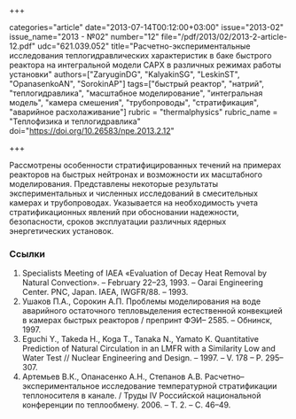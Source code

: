 +++

categories="article"
date="2013-07-14T00:12:00+03:00"
issue="2013-02"
issue_name="2013 - №02"
number="12"
file="/pdf/2013/02/2013-2-article-12.pdf"
udc="621.039.052"
title="Расчетно-экспериментальные исследования теплогидравлических характеристик в баке быстрого реактора на интегральной модели САРХ в различных режимах работы установки"
authors=["ZaryuginDG", "KalyakinSG", "LeskinST", "OpanasenkoAN", "SorokinAP"]
tags=["быстрый реактор", "натрий", "теплогидравлика", "масштабное моделирование", "интегральная модель", "камера смешения", "трубопроводы", "стратификация", "аварийное расхолаживание"]
rubric = "thermalphysics"
rubric_name = "Теплофизика и теплогидравлика"
doi="https://doi.org/10.26583/npe.2013.2.12"

+++

Рассмотрены особенности стратифицированных течений на примерах реакторов на быстрых нейтронах и возможности их масштабного моделирования. Представлены некоторые результаты экспериментальных и численных исследований в смесительных камерах и трубопроводах. Указывается на необходимость учета стратификационных явлений при обосновании надежности, безопасности, сроков эксплуатации различных ядерных энергетических установок.

### Ссылки

1. Specialists Meeting of IAEA «Evaluation of Decay Heat Removal by Natural Convection». – February 22–23, 1993. – Oarai Engineering Center. PNC, Japan. IAEA, IWGFR/88. – 1993.
2. Ушаков П.А., Сорокин А.П. Проблемы моделирования на воде аварийного остаточного тепловыделения естественной конвекцией в камерах быстрых реакторов / препринт ФЭИ– 2585. – Обнинск, 1997.
3. Eguchi Y., Takeda H., Koga T., Tanaka N., Yamato K. Quantitative Prediction of Natural Circulation in an LMFR with a Similarity Low and Water Test // Nuclear Engineering and Design. – 1997. – V. 178 – P. 295–307.
4. Артемьев В.К., Опанасенко А.Н., Степанов А.В. Расчетно–экспериментальное исследование температурной стратификации теплоносителя в канале. / Труды IV Российской национальной конференции по теплообмену. 2006. – Т. 2. – С. 46–49.